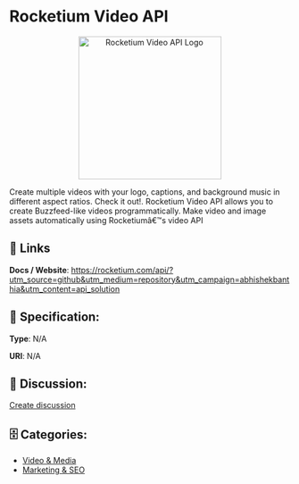 # Rocketium Video API
<p align="center">
    <img width="256" src="https://raw.githubusercontent.com/apis-list/apis-list/main/apis/rocketium-video-api/logo_256x256.png" alt="Rocketium Video API Logo"/>
</p>

Create multiple videos with your logo, captions, and background music in different aspect ratios. Check it out!. Rocketium Video API allows you to create Buzzfeed-like videos programmatically. Make video and image assets automatically using Rocketiumâ€™s video API

##  🔗 Links
**Docs / Website**: https://rocketium.com/api/?utm_source=github&utm_medium=repository&utm_campaign=abhishekbanthia&utm_content=api_solution

## 🧬 Specification:
**Type**: N/A

**URI**: N/A

## 💬 Discussion:
[Create discussion](https://github.com/apis-list/apis-list/discussions/new)

## 🗄️ Categories:
- [Video & Media](https://github.com/apis-list/apis-list#video--media)
- [Marketing & SEO](https://github.com/apis-list/apis-list#marketing--seo)



